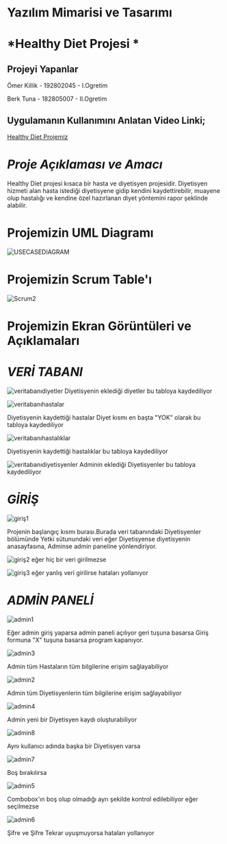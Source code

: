 # Yazılım Mimarisi ve Tasarımı
# *Healthy Diet Projesi *

## Projeyi Yapanlar
Ömer Killik - 192802045 - I.Ogretim

Berk Tuna - 182805007 - II.Ogretim

## Uygulamanın Kullanımını Anlatan Video Linki;
[Healthy Diet Projemiz]( https://youtu.be/UtFbBCJHJ1A)
# *Proje Açıklaması ve Amacı*
Healthy Diet projesi kısaca bir hasta ve diyetisyen projesidir. Diyetisyen hizmeti alan hasta istediği diyetisyene gidip kendini kaydettirebilir, muayene olup hastalığı ve kendine özel hazırlanan diyet yöntemini rapor şeklinde alabilir.
# Projemizin UML Diagramı
![USECASEDIAGRAM](https://user-images.githubusercontent.com/70074665/120934206-0a366400-c706-11eb-9a45-d9b3b922ae62.png)
# Projemizin Scrum Table'ı
![Scrum2](https://user-images.githubusercontent.com/70074665/120934192-00acfc00-c706-11eb-89ec-4d335c796fb5.png)

# Projemizin Ekran Görüntüleri ve Açıklamaları

# *VERİ TABANI*
![veritabanıdiyetler](https://user-images.githubusercontent.com/70074665/120934835-9cd80280-c708-11eb-9e08-f25601bc8a4b.png)
Diyetisyenin eklediği diyetler bu tabloya kaydediliyor

![veritabanıhastalar](https://user-images.githubusercontent.com/70074665/120934848-acefe200-c708-11eb-836c-41c11bc62598.png)

Diyetisyenin kaydettiği hastalar Diyet kısmı en başta "YOK" olarak bu tabloya kaydediliyor

![veritabanıhastalıklar](https://user-images.githubusercontent.com/70074665/120934850-b0836900-c708-11eb-89d4-8fc14d38d34c.png)

Diyetisyenin kaydettiği hastalıklar bu tabloya kaydediliyor

![veritabanıdiyetisyenler](https://user-images.githubusercontent.com/70074665/120934854-b2e5c300-c708-11eb-9357-ee80a5dc2eb3.png)
Adminin eklediği Diyetisyenler bu tabloya kaydediliyor

# *GİRİŞ*
![giriş1](https://user-images.githubusercontent.com/70074665/120935047-9dbd6400-c709-11eb-97e9-0572c17257f6.png)

Projenin başlangıç kısmı burası.Burada veri tabanındaki Diyetisyenler bölümünde Yetki sütunundaki veri eğer Diyetisyense diyetisyenin anasayfasına, Adminse admin paneline yönlendiriyor.

![giriş2](https://user-images.githubusercontent.com/70074665/120935112-da895b00-c709-11eb-9dfa-3b5726780b39.png) eğer hiç bir veri girilmezse

![giriş3](https://user-images.githubusercontent.com/70074665/120935122-e543f000-c709-11eb-8402-0dcfc3d4c5ec.png) eğer yanlış veri girilirse hataları yollanıyor

# *ADMİN PANELİ*

![admin1](https://user-images.githubusercontent.com/70074665/120935160-19b7ac00-c70a-11eb-97e9-3fb386ac38df.png)

Eğer admin giriş yaparsa admin paneli açılıyor geri tuşuna basarsa Giriş formuna "X" tuşuna basarsa program kapanıyor.

![admin3](https://user-images.githubusercontent.com/70074665/120935223-626f6500-c70a-11eb-8cc8-197851b95871.png)

Admin tüm Hastaların tüm bilgilerine erişim sağlayabiliyor

![admin2](https://user-images.githubusercontent.com/70074665/120935198-48358700-c70a-11eb-9037-f74ba7dddb72.png)

Admin tüm Diyetisyenlerin tüm bilgilerine erişim sağlayabiliyor

![admin4](https://user-images.githubusercontent.com/70074665/120935214-5be0ed80-c70a-11eb-9b3a-cfab81c0e0dd.png)

Admin yeni bir Diyetisyen kaydı oluşturabiliyor

![admin8](https://user-images.githubusercontent.com/70074665/120935287-afebd200-c70a-11eb-880a-95d0a4406100.png)

Aynı kullanıcı adında başka bir Diyetisyen varsa

![admin7](https://user-images.githubusercontent.com/70074665/120935301-bed28480-c70a-11eb-8aec-7c823cfe9b38.png)

Boş bırakılırsa

![admin5](https://user-images.githubusercontent.com/70074665/120935315-ce51cd80-c70a-11eb-9f65-6995a21d176b.png)

Combobox'ın boş olup olmadığı ayrı şekilde kontrol edilebiliyor eğer seçilmezse

![admin6](https://user-images.githubusercontent.com/70074665/120935324-df024380-c70a-11eb-823f-0a9e4b0e2b1a.png)

Şifre ve Şifre Tekrar uyuşmuyorsa hataları yollanıyor






















